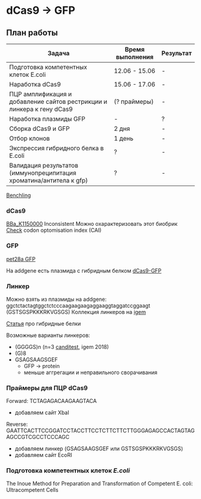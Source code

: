 # dCas9 -> GFP

## План работы

Задача | Время выполнения | Результат
-------|------------------|-----
Подготовка компетентных клеток E.coli | 12.06 - 15.06 | -
Наработка dCas9 | 15.06 - 17.06 | -
ПЦР амплификация и добавление сайтов рестрикции и линкера к гену dCas9 | (? праймеры) | -
Наработка плазмиды GFP | - | ?
Сборка dCas9 и GFP | 2 дня | -
Отбор клонов | 1 день | -
Экспрессия гибридного белка в E.coli | ? | -
Валидация результатов (иммунопреципитация хроматина/антитела к gfp) | ? | -

[Benchling](https://benchling.com/greshnova/f_/TeZKADfR-summer-practice-2019/?filter=section%3Ainventory%3Btypes%3AIS_ONE_OF%3Afolder%2Cbasic_folder_item%2Cprotein%2Csequence%2Coligo%3Bfolder%3Alib_TeZKADfR%3BarchivePurposes%3AIS_ONE_OF%3ANOT_ARCHIVED&offset=0&limit=100&sort=name&reverse=0&q=)

### dCas9

[BBa_K1150000](http://parts.igem.org/wiki/index.php?title=Part:BBa_K1150000)
Inconsistent
Можно охарактеризовать этот биобрик
[Check](https://www.genscript.com/tools/rare-codon-analysis) codon optomisation index (CAI) 

### GFP

[pet28a GFP](https://benchling.com/greshnova/f/TeZKADfR-summer-practice-2019/seq-2hUdmAbT-pet28a_gfp-2/edit)

На addgene есть плазмида с гибридным белком [dCas9-GFP](https://www.addgene.org/64104/)

### Линкер

Можно взять из плазмиды на addgene: ggctctactagtggctctcccaagaagaagaggaaggtaggatccggaagt (GSTSGSPKKKRKVGSGS)
Коллекция линкеров на [igem](http://parts.igem.org/Protein_domains/Linker)

[Статья](https://www.ncbi.nlm.nih.gov/pmc/articles/PMC3726540/pdf/nihms-411484.pdf) про гибридные белки

Возможные варианты линкеров:
- (GGGGS)n (n=3 [canditest](http://2018.igem.org/Team:UiOslo_Norway/Design), igem 2018)
- (G)8
- GSAGSAAGSGEF
  - GFP -> protein
  - меньше аггрегации и неправильного сворачивания

### Праймеры для ПЦР dCas9

Forward: TCTAGAGACAAGAAGTACA

- добавляем сайт XbaI

Reverse: GAATTCACTTCCGGATCCTACCTTCCTCTTCTTCTTGGGAGAGCCACTAGTAGAGCCGTCGCCTCCCAGC

- добавляем линкер (GSAGSAAGSGEF или GSTSGSPKKKRKVGSGS)
- добавляем сайт EcoRI

### Подготовка компетентных клеток *E.coli*

The Inoue Method for Preparation and Transformation of Competent E. coli: Ultracompetent Cells
